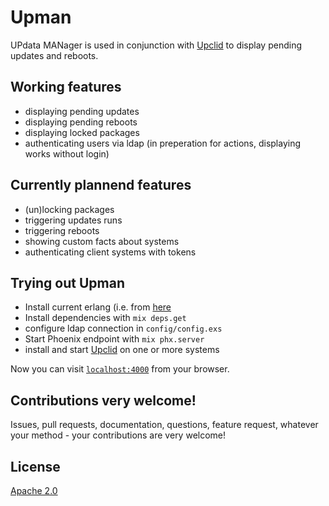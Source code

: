# Upman

UPdata MANager is used in conjunction with [Upclid](https://github.com/flat235/upclid) to display pending updates and reboots.

## Working features
 - displaying pending updates
 - displaying pending reboots
 - displaying locked packages
 - authenticating users via ldap (in preperation for actions, displaying works without login)

## Currently plannend features
 - (un)locking packages
 - triggering updates runs
 - triggering reboots
 - showing custom facts about systems
 - authenticating client systems with tokens
 
## Trying out Upman
  - Install current erlang (i.e. from [here](https://www.erlang-solutions.com/resources/download.html)
  - Install dependencies with `mix deps.get`
  - configure ldap connection in `config/config.exs`
  - Start Phoenix endpoint with `mix phx.server`
  - install and start [Upclid](https://github.com/flat235/upclid) on one or more systems

Now you can visit [`localhost:4000`](http://localhost:4000) from your browser.

## Contributions very welcome!
Issues, pull requests, documentation, questions, feature request, whatever your method - your contributions are very welcome!

## License
[Apache 2.0](LICENSE)
